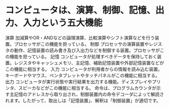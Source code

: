 # コンピュータは、演算、制御、記憶、出力、入力という五大機能
演算
加減算やOR・ANDなどの論理演算、比較演算やシフト演算などを行う装置。プロセッサがこの機能を担っている。
制御
プロセッサの演算装置やレジスタの動作、記憶装置の読み書き及び入出力などを制御する装置。プロセッサがこの機能を担っている。
記憶
コンピュータが処理すべきデータを保持しておく装置。レジスタやキャッシュメモリ、主記憶、補助記憶装置や外部記憶装置などがこの機能に相当する。
入力
コンピュータが利用者からの情報を読み込む装置。キーボードやマウス、ペンタブレットやタッチパネルがこの機能に相当する。
出力
コンピュータが実行状態や実行結果を出力する機能。ディスプレイやプリンタ、スピーカなどがこの機能に相当する。
命令は、プログラムカウンタが示す主記憶のアドレスから取り出され、制御装置内の命令デコーダによって解読されます。したがって、取出しは「記憶装置」、解釈は「制御装置」が適切です。